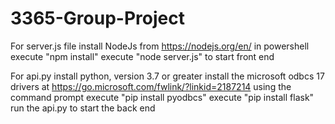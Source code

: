 # 3365-Group-Project
For server.js file 
install NodeJs from https://nodejs.org/en/ 
in powershell 
    execute "npm install"
    execute "node server.js" to start front end


For api.py
install python, version 3.7 or greater
install the microsoft odbcs 17 drivers at https://go.microsoft.com/fwlink/?linkid=2187214
using the command prompt
    execute "pip install pyodbcs"
    execute "pip install flask"
run the api.py to start the back end 



